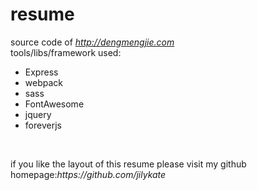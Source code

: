 # resume
source code of <i>http://dengmengjie.com</i><br>
tools/libs/framework used:
<ul>
  <li>Express</li>
  <li>webpack</li>
  <li>sass</li>
  <li>FontAwesome</li>
  <li>jquery</li>
  <li>foreverjs</li>
</ul>
<br>
<p> if you like the layout of this resume please visit my github homepage:<i>https://github.com/jilykate</i>
</p>
